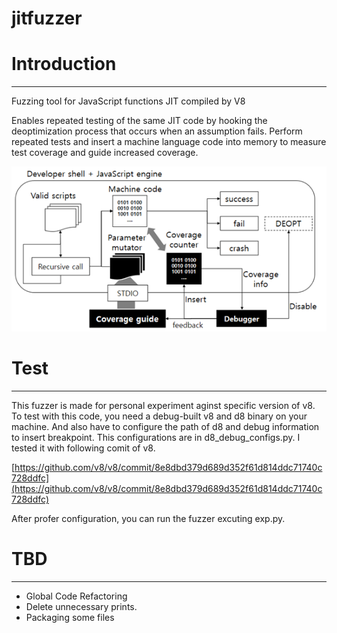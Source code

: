 # jitfuzzer

# Introduction

---

Fuzzing tool for JavaScript functions JIT compiled by V8

Enables repeated testing of the same JIT code by hooking the deoptimization process that occurs when an assumption fails. Perform repeated tests and insert a machine language code into memory to measure test coverage and guide increased coverage.

![Untitled](img/architecture.png)

# Test

---

This fuzzer is made for personal experiment aginst specific version of v8. To test with this code, you need a debug-built v8 and d8 binary on your machine. And also have to configure the path of d8 and debug information to insert breakpoint. This configurations are in d8_debug_configs.py. I tested it with following comit of v8.

[https://github.com/v8/v8/commit/8e8dbd379d689d352f61d814ddc71740c728ddfc](https://github.com/v8/v8/commit/8e8dbd379d689d352f61d814ddc71740c728ddfc)

After profer configuration, you can run the fuzzer excuting exp.py.

# TBD

---

- Global Code Refactoring
- Delete unnecessary prints.
- Packaging some files